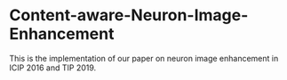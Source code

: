 # Content-aware-Neuron-Image-Enhancement
This is the implementation of our paper on neuron image enhancement in ICIP 2016 and TIP 2019.
